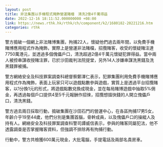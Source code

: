 ```yaml
---
layout: post
title: 非法集團以手機程式掩飾營運賭檔　清洗2億4千萬得益
date: 2022-12-16 18:11:52.000000000 +08:00
link: https://news.rthk.hk/rthk/ch/component/k2/1680182-20221216.htm
categories: rthk
---
```


警方搗破一個網上非法賭博集團，拘捕22人，懷疑他們過去兩年間，以免費手機賭博應用程式作為掩飾，實際上是營運非法賭檔，招攬賭客，收受的懷疑賭注達7750萬港元，並透過多個傀儡戶口，清洗超過2億4千萬元懷疑犯罪得益。當中兩人被控串謀收授賭注罪，已於沙田裁判法院提堂，另外14人涉嫌串謀洗黑錢及洗黑錢罪被捕。

警方網絡安全及科技罪案調查科總督察鄭澤仁表示，犯罪集團利用免費手機賭博應用程式作為掩飾，表面上玩家只可以遊戲點數參與遊戲，實質上是透過平台招攬賭客，以1分換1元的形式，將遊戲點數兌換成現金，並在每局賭博遊戲中抽取5%佣金，再透過每個戶口提供4至5千元報酬作招徠，招攬想搵快錢的人開立傀儡戶口，清洗黑錢。

警方過去兩日採取行動，搗破集團在沙田石門的營運中心，在各區拘捕17男5女，年齡介乎19至44歲，他們分別是集團首腦，骨幹成員，以及傀儡戶口的操縱人及持有人。網絡安全及科技罪案調查科警司譚威信表示，參與的賭客同屬犯法，他不透露調查是否掌握賭客資料，但強調不排除再有拘捕行動。

行動中，警方共檢獲600萬元現金，大批電腦，手提電話及兩部名貴房車。
